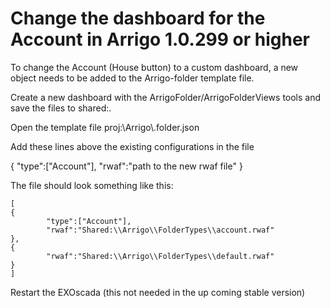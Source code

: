 # Change the dashboard for the Account in Arrigo 1.0.299 or higher



To change the Account (House button) to a custom dashboard, a new object needs to be added to the Arrigo-folder template file.

Create a new dashboard with the ArrigoFolder/ArrigoFolderViews tools and save the files to shared:.

Open the template file proj:\Arrigo\\.folder.json

Add these lines above the existing configurations in the file

{
		"type":["Account"],
		"rwaf":"path to the new rwaf file"
}

The file should look something like this:

```
[
{
		"type":["Account"],
		"rwaf":"Shared:\\Arrigo\\FolderTypes\\account.rwaf"
},
{
		"rwaf":"Shared:\\Arrigo\\FolderTypes\\default.rwaf"
}
]
```

Restart the EXOscada (this not needed in the up coming stable version)



















